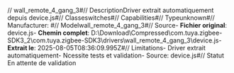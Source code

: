 // wall_remote_4_gang_3#// DescriptionDriver extrait automatiquement depuis device.js#// Classeswitches#// Capabilities#// Typeunknown#// Manufacturer: #// Modelwall_remote_4_gang_3#// Source- **Fichier original**: device.js- **Chemin complet**: D:\Download\Compressed\com.tuya.zigbee-SDK3_2\com.tuya.zigbee-SDK3\drivers\wall_remote_4_gang_3\device.js- **Extrait le**: 2025-08-05T08:36:09.995Z#// Limitations- Driver extrait automatiquement- Ncessite tests et validation- Source: device.js#// Statut En attente de validation